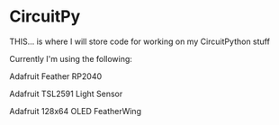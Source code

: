 # CircuitPy
THIS... is where I will store code for working on my CircuitPython stuff <p>
Currently I'm using the following: <p>
  Adafruit Feather RP2040 <p>
  Adafruit TSL2591 Light Sensor <p>
  Adafruit 128x64 OLED FeatherWing <p>
